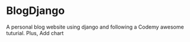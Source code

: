 # BlogDjango
A personal blog website using django and following a Codemy awesome tuturial. Plus, Add chart
